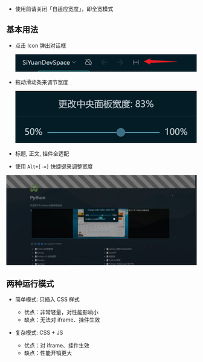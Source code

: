 
- 使用前请关闭「自适应宽度」，即全宽模式

## 基本用法



- 点击 Icon 弹出对话框

  ![](asset/Icon.png)

- 拖动滑动条来调节宽度

  ![](asset/dialog.png)


- 标题, 正文, 挂件全适配

- 使用 `Alt+[-=]` 快捷键来调整宽度


![](asset/width-plugin.png)

## 两种运行模式

- 简单模式: 只插入 CSS 样式

  - 优点：非常轻量，对性能影响小
  - 缺点：无法对 iframe、挂件生效

- 复杂模式: CSS + JS

  - 优点：对 iframe、挂件生效
  - 缺点：性能开销更大
